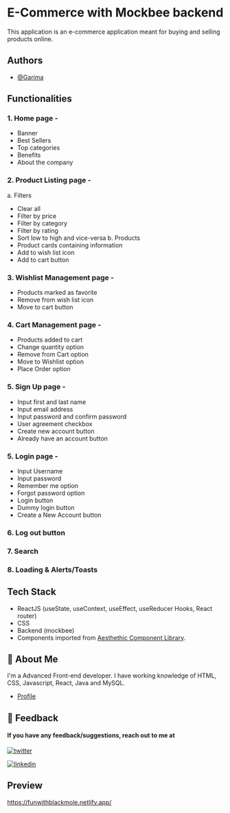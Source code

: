 # E-Commerce with Mockbee backend

This application is an e-commerce application meant for buying and selling products online.

## Authors

- [@Garima](https://github.com/krgarima/)

## Functionalities

### 1. Home page -

- Banner
- Best Sellers
- Top categories
- Benefits
- About the company

### 2. Product Listing page -

a. Filters

- Clear all
- Filter by price
- Filter by category
- Filter by rating
- Sort low to high and vice-versa
  b. Products
- Product cards containing information
- Add to wish list icon
- Add to cart button

### 3. Wishlist Management page -

- Products marked as favorite
- Remove from wish list icon
- Move to cart button

### 4. Cart Management page -

- Products added to cart
- Change quantity option
- Remove from Cart option
- Move to Wishlist option
- Place Order option

### 5. Sign Up page -

- Input first and last name
- Input email address
- Input password and confirm password
- User agreement checkbox
- Create new account button
- Already have an account button

### 5. Login page -

- Input Username
- Input password
- Remember me option
- Forgot password option
- Login button
- Dummy login button
- Create a New Account button

### 6. Log out button

### 7. Search

### 8. Loading & Alerts/Toasts


## Tech Stack

- ReactJS (useState, useContext, useEffect, useReducer Hooks, React router)
- CSS
- Backend (mockbee)
- Components imported from [Aesthethic Component Library](https://aesthetic-ui.netlify.app/).

## 🚀 About Me

I'm a Advanced Front-end developer. I have working knowledge of HTML, CSS, Javascript, React, Java and MySQL.

- [Profile](https://github.com/krgarima/)

## 🔗 Feedback

#### If you have any feedback/suggestions, reach out to me at

[![twitter](https://img.shields.io/badge/twitter-1DA1F2?style=for-the-badge&logo=twitter&logoColor=white)](https://twitter.com/GarimaK29063577)

[![linkedin](https://img.shields.io/badge/linkedin-0A66C2?style=for-the-badge&logo=linkedin&logoColor=white)](https://twitter.com/GarimaK29063577)

## Preview

https://funwithblackmole.netlify.app/
